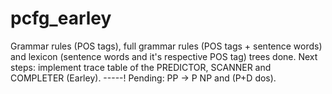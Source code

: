 pcfg_earley
===========

Grammar rules (POS tags), full grammar rules (POS tags + sentence words) and lexicon (sentence words and it's respective POS tag) trees done. Next steps: implement trace table of the PREDICTOR, SCANNER and COMPLETER (Earley). -----! Pending: PP -> P NP and (P+D dos).